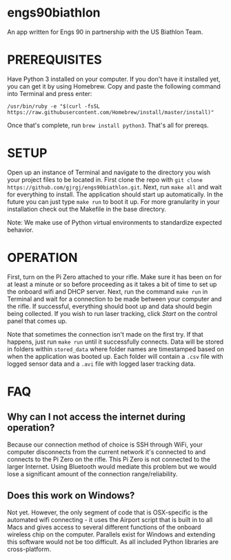 # engs90biathlon
An app written for Engs 90 in partnership with the US Biathlon Team.

# PREREQUISITES
Have Python 3 installed on your computer. If you don't have it installed yet, you can get it by using Homebrew. Copy and paste the following command into Terminal and press enter:

`/usr/bin/ruby -e "$(curl -fsSL https://raw.githubusercontent.com/Homebrew/install/master/install)"`

Once that's complete, run `brew install python3`. That's all for prereqs.

# SETUP
Open up an instance of Terminal and navigate to the directory you wish your project files to be located in. First clone the repo with `git clone https://github.com/gjrgj/engs90biathlon.git`. Next, run `make all` and wait for everything to install. The application should start up automatically. In the future you can just type `make run` to boot it up. For more granularity in your installation check out the Makefile in the base directory.

Note: We make use of Python virtual environments to standardize expected behavior.

# OPERATION
First, turn on the Pi Zero attached to your rifle. Make sure it has been on for at least a minute or so before proceeding as it takes a bit of time to set up the onboard wifi and DHCP server. Next, run the command `make run` in Terminal and wait for a connection to be made between your computer and the rifle. If successful, everything should boot up and data should begin being collected. If you wish to run laser tracking, click *Start* on the control panel that comes up.

Note that sometimes the connection isn't made on the first try. If that happens, just run `make run` until it successfully connects. Data will be stored in folders within `stored_data` where folder names are timestamped based on when the application was booted up. Each folder will contain a `.csv` file with logged sensor data and a `.avi` file with logged laser tracking data.

# FAQ
## Why can I not access the internet during operation?
Because our connection method of choice is SSH through WiFi, your computer disconnects from the current network it's connected to and connects to the Pi Zero on the rifle. This Pi Zero is not connected to the larger Internet. Using Bluetooth would mediate this problem but we would lose a significant amount of the connection range/reliability.

## Does this work on Windows?
Not yet. However, the only segment of code that is OSX-specific is the automated wifi connecting - it uses the Airport script that is built in to all Macs and gives access to several different functions of the onboard wireless chip on the computer. Parallels exist for Windows and extending this software would not be too difficult. As all included Python libraries are cross-platform.
